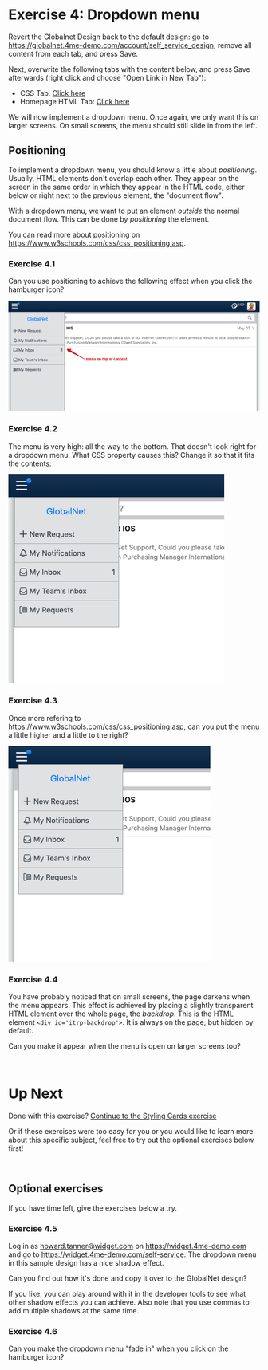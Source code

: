 # Exercise 4: Dropdown menu


Revert the Globalnet Design back to the default design:
go to https://globalnet.4me-demo.com/account/self_service_design,
remove all content from each tab, and press Save.

Next, overwrite the following tabs with the content below, and press Save afterwards
(right click and choose "Open Link in New Tab"):

* CSS Tab: [Click here](assets/exercise-4/css.scss)
* Homepage HTML Tab: [Click here](assets/exercise-4/homepage-html.html)

We will now implement a dropdown menu.
Once again, we only want this on larger screens.
On small screens, the menu should still slide in from the left.

## Positioning

To implement a dropdown menu, you should know a little about *positioning*.
Usually, HTML elements don't overlap each other.
They appear on the screen in the same order in which they appear in the HTML code,
either below or right next to the previous element, the "document flow".

With a dropdown menu, we want to put an element *outside* the normal document flow.
This can be done by *positioning* the element.

You can read more about positioning on https://www.w3schools.com/css/css_positioning.asp.

### Exercise 4.1

Can you use positioning to achieve the following effect when you click the hamburger icon?

![](assets/exercise-4/menu-over-content.png)

### Exercise 4.2

The menu is very high: all the way to the bottom. That doesn't look right for a dropdown menu. 
What CSS property causes this? Change it so that it fits the contents:

![](assets/exercise-4/menu-fit-content.png)

### Exercise 4.3

Once more refering to https://www.w3schools.com/css/css_positioning.asp,
can you put the menu a little higher and a little to the right?

![](assets/exercise-4/menu-offset.png)

### Exercise 4.4

You have probably noticed that on small screens, the page darkens when the menu appears.
This effect is achieved by placing a slightly transparent HTML element over the whole page,
the *backdrop*. This is the HTML element `<div id='itrp-backdrop'>`.
It is always on the page, but hidden by default.

Can you make it appear when the menu is open on larger screens too?

<br />

# Up Next

Done with this exercise? [Continue to the Styling Cards exercise](5-styling-cards.md)

Or if these exercises were too easy for you or you would like to learn more about this specific subject, feel free to try out the optional exercises below first!

<br />

## Optional exercises

If you have time left, give the exercises below a try.

### Exercise 4.5

Log in as howard.tanner@widget.com on https://widget.4me-demo.com and go to
https://widget.4me-demo.com/self-service.
The dropdown menu in this sample design has a nice shadow effect.

Can you find out how it's done and copy it over to the GlobalNet design?

If you like, you can play around with it in the developer tools
to see what other shadow effects you can achieve.
Also note that you use commas to add multiple shadows at the same time.

### Exercise 4.6

Can you make the dropdown menu "fade in" when you click on the hamburger icon?
